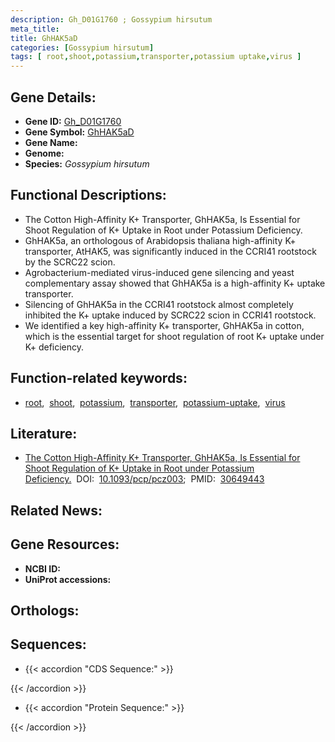 ```yaml
---
description: Gh_D01G1760 ; Gossypium hirsutum
meta_title:
title: GhHAK5aD
categories: [Gossypium hirsutum]
tags: [ root,shoot,potassium,transporter,potassium uptake,virus ]
---
```


## Gene Details:
- **Gene ID:** [Gh_D01G1760]()
- **Gene Symbol:** <u>GhHAK5aD</u>
- **Gene Name:** 
- **Genome:** []()
- **Species:** *Gossypium hirsutum*

## Functional Descriptions:
   - The Cotton High-Affinity K+ Transporter, GhHAK5a, Is Essential for Shoot Regulation of K+ Uptake in Root under Potassium Deficiency.
   - GhHAK5a, an orthologous of Arabidopsis thaliana high-affinity K+ transporter, AtHAK5, was significantly induced in the CCRI41 rootstock by the SCRC22 scion.
   - Agrobacterium-mediated virus-induced gene silencing and yeast complementary assay showed that GhHAK5a is a high-affinity K+ uptake transporter.
   - Silencing of GhHAK5a in the CCRI41 rootstock almost completely inhibited the K+ uptake induced by SCRC22 scion in CCRI41 rootstock.
   - We identified a key high-affinity K+ transporter, GhHAK5a in cotton, which is the essential target for shoot regulation of root K+ uptake under K+ deficiency.

## Function-related keywords:
   - [root](/tags/root/),&nbsp;&nbsp;[shoot](/tags/shoot/),&nbsp;&nbsp;[potassium](/tags/potassium/),&nbsp;&nbsp;[transporter](/tags/transporter/),&nbsp;&nbsp;[potassium-uptake](/tags/potassium-uptake/),&nbsp;&nbsp;[virus](/tags/virus/)

## Literature:
   - [The Cotton High-Affinity K+ Transporter, GhHAK5a, Is Essential for Shoot Regulation of K+ Uptake in Root under Potassium Deficiency.](https://doi.org/10.1093/pcp/pcz003)&nbsp;&nbsp;DOI:&nbsp;&nbsp;[10.1093/pcp/pcz003](https://doi.org/10.1093/pcp/pcz003);&nbsp;&nbsp;PMID:&nbsp;&nbsp;[30649443](https://pubmed.ncbi.nlm.nih.gov/30649443/)

## Related News:

## Gene Resources:
- **NCBI ID:**  [](https://www.ncbi.nlm.nih.gov/gene/?term=)
- **UniProt accessions:**  [](https://www.uniprot.org/uniprotkb//entry)

## Orthologs:

## Sequences:
- {{< accordion "CDS Sequence:" >}}

{{< /accordion >}}
- {{< accordion "Protein Sequence:" >}}

{{< /accordion >}}
